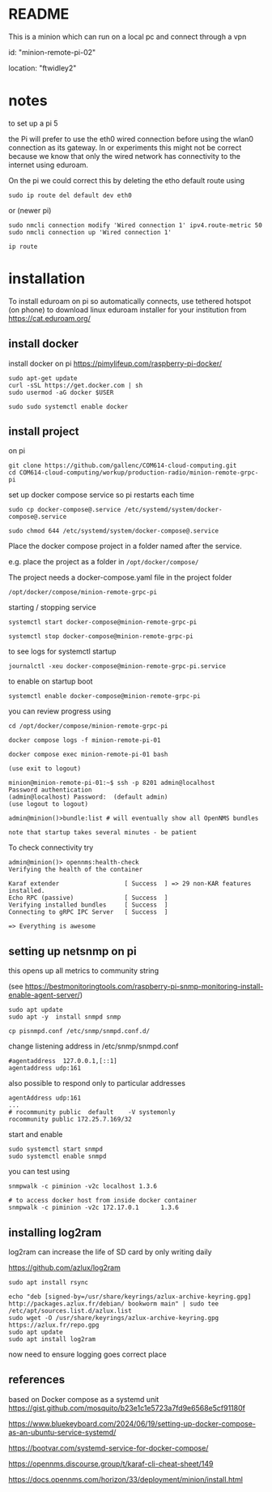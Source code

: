# README

This is a minion which can run on a local pc and connect through a vpn

id: "minion-remote-pi-02"

location: "ftwidley2"

# notes

to set up a pi 5

the Pi will prefer to use the eth0 wired connection before using the wlan0 connection as its gateway.
In or experiments this might not be correct because we know that only the wired network has connectivity to the internet using eduroam.

On the pi we could correct this by deleting the etho default route using

```
sudo ip route del default dev eth0
```

or (newer pi)

```
sudo nmcli connection modify 'Wired connection 1' ipv4.route-metric 50
sudo nmcli connection up 'Wired connection 1' 

ip route 

```

# installation

To install eduroam on pi so automatically connects, use tethered hotspot (on phone) to download linux eduroam installer for your institution from https://cat.eduroam.org/

## install docker
install docker on pi  https://pimylifeup.com/raspberry-pi-docker/

```
sudo apt-get update
curl -sSL https://get.docker.com | sh
sudo usermod -aG docker $USER

sudo sudo systemctl enable docker

```

## install project

on pi

```
git clone https://github.com/gallenc/COM614-cloud-computing.git
cd COM614-cloud-computing/workup/production-radio/minion-remote-grpc-pi

```

set up docker compose service so pi restarts each time

```
sudo cp docker-compose@.service /etc/systemd/system/docker-compose@.service

sudo chmod 644 /etc/systemd/system/docker-compose@.service
```

Place the docker compose project in a folder named after the service.

e.g. place the project as a folder in `/opt/docker/compose/`

The project needs a docker-compose.yaml file in the project folder

```
/opt/docker/compose/minion-remote-grpc-pi
```

starting / stopping service

```
systemctl start docker-compose@minion-remote-grpc-pi

systemctl stop docker-compose@minion-remote-grpc-pi

```
to see logs for systemctl startup

```
journalctl -xeu docker-compose@minion-remote-grpc-pi.service

```

to enable on startup boot

```
systemctl enable docker-compose@minion-remote-grpc-pi

```
you can review progress using

```
cd /opt/docker/compose/minion-remote-grpc-pi

docker compose logs -f minion-remote-pi-01

docker compose exec minion-remote-pi-01 bash

(use exit to logout)

minion@minion-remote-pi-01:~$ ssh -p 8201 admin@localhost
Password authentication
(admin@localhost) Password:  (default admin)
(use logout to logout)

admin@minion()>bundle:list # will eventually show all OpenNMS bundles

note that startup takes several minutes - be patient

```
To check connectivity try

```
admin@minion()> opennms:health-check                                                                                                     
Verifying the health of the container

Karaf extender                  [ Success  ] => 29 non-KAR features installed. 
Echo RPC (passive)              [ Success  ]
Verifying installed bundles     [ Success  ]
Connecting to gRPC IPC Server   [ Success  ]

=> Everything is awesome
```

## setting up netsnmp on pi

this opens up all metrics to community string

(see https://bestmonitoringtools.com/raspberry-pi-snmp-monitoring-install-enable-agent-server/)

```
sudo apt update
sudo apt -y  install snmpd snmp

cp pisnmpd.conf /etc/snmp/snmpd.conf.d/

```

change listening address in /etc/snmp/snmpd.conf

```
#agentaddress  127.0.0.1,[::1]
agentaddress udp:161
```

also possible to respond only to particular addresses

```
agentAddress udp:161
...
# rocommunity public  default    -V systemonly
rocommunity public 172.25.7.169/32
```


start and enable  

```
sudo systemctl start snmpd
sudo systemctl enable snmpd
```

you can test using

```
snmpwalk -c piminion -v2c localhost 1.3.6

# to access docker host from inside docker container 
snmpwalk -c piminion -v2c 172.17.0.1      1.3.6

```

## installing log2ram

log2ram can increase the life of SD card by only writing daily

https://github.com/azlux/log2ram

```
sudo apt install rsync

echo "deb [signed-by=/usr/share/keyrings/azlux-archive-keyring.gpg] http://packages.azlux.fr/debian/ bookworm main" | sudo tee /etc/apt/sources.list.d/azlux.list
sudo wget -O /usr/share/keyrings/azlux-archive-keyring.gpg  https://azlux.fr/repo.gpg
sudo apt update
sudo apt install log2ram

```
now need to ensure logging goes correct place


## references

based on Docker compose as a systemd unit
https://gist.github.com/mosquito/b23e1c1e5723a7fd9e6568e5cf91180f

https://www.bluekeyboard.com/2024/06/19/setting-up-docker-compose-as-an-ubuntu-service-systemd/

https://bootvar.com/systemd-service-for-docker-compose/

https://opennms.discourse.group/t/karaf-cli-cheat-sheet/149

https://docs.opennms.com/horizon/33/deployment/minion/install.html